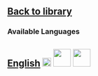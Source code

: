 ## [Back to library](https://fieldguides.github.io/library/)
### Available Languages
## [English](https://fieldguides.github.io/guide05/en) [<img src="https://fieldguides.github.io/library/resources/icons/pwa.png" height="20px"/>](https://fieldguides.github.io/guide05/en) [<img src="https://fieldguides.github.io/library/resources/icons/epub.png" height="40px"/>](https://fieldguides.github.io/guide05/en/download/BM%20Pocket%20Guides%20Foreign%20Terrorist%20ENG.epub) [<img src="https://fieldguides.github.io/library/resources/icons/pdf.png" height="40px"/>](https://fieldguides.github.io/guide05/en/download/BM%20Pocket%20Guides%20Foreign%20Terrorist%20ENG.pdf)



